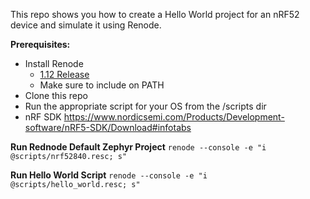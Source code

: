 This repo shows you how to create a Hello World project for an nRF52 device and simulate it using Renode.

**Prerequisites:**
* Install Renode
    * [1.12 Release](https://github.com/renode/renode/releases/tag/v1.12.0)
    * Make sure to include on PATH
* Clone this repo
* Run the appropriate script for your OS from the /scripts dir
* nRF SDK https://www.nordicsemi.com/Products/Development-software/nRF5-SDK/Download#infotabs

**Run Rednode Default Zephyr Project** 
`renode --console -e "i @scripts/nrf52840.resc; s"`

**Run Hello World Script**
`renode --console -e "i @scripts/hello_world.resc; s"`